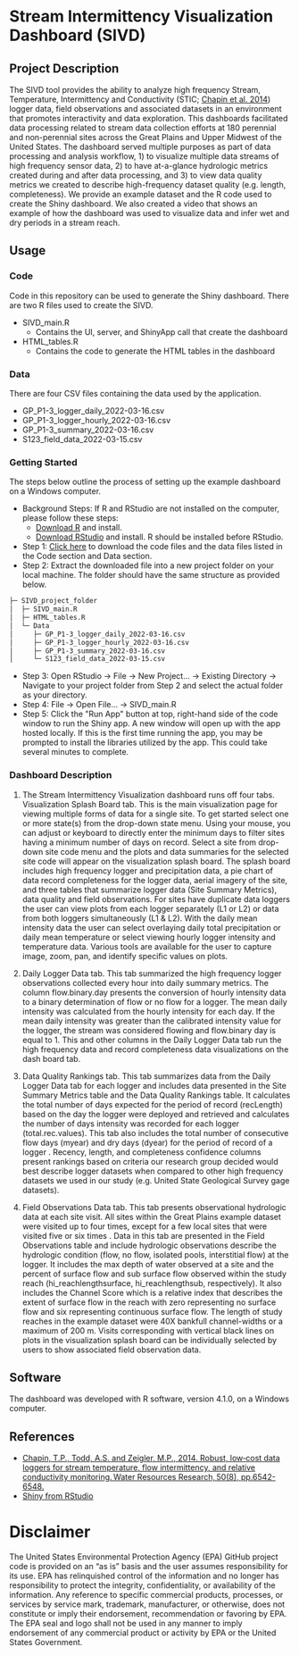 # Stream Intermittency Visualization Dashboard (SIVD)

## Project Description
The SIVD tool provides the ability to analyze high frequency Stream, Temperature, Intermittency and Conductivity (STIC; [Chapin et al. 2014](https://doi.org/10.1002/2013WR015158)) logger data, field observations and associated datasets in an environment that promotes interactivity and data exploration. This dashboards facilitated data processing related to stream data collection efforts at 180 perennial and non-perennial sites across the Great Plains and Upper Midwest of the United States.  The dashboard served multiple purposes as part of data processing and analysis workflow, 1) to visualize multiple data streams of high frequency sensor data, 2) to have at-a-glance hydrologic metrics created during and after data processing, and 3) to view data quality metrics we created to describe high-frequency dataset quality (e.g. length, completeness). We provide an example dataset and the R code used to create the Shiny dashboard. We also created a video that shows an example of how the dashboard was used to visualize data and infer wet and dry periods in a stream reach.
## Usage
### Code
Code in this repository can be used to generate the Shiny dashboard.  There are two R files used to create the SIVD.
* SIVD_main.R
	* Contains the UI, server, and ShinyApp call that create the dashboard
* HTML_tables.R
	* Contains the code to generate the HTML tables in the dashboard

### Data
There are four CSV files containing the data used by the application.
* GP_P1-3_logger_daily_2022-03-16.csv
* GP_P1-3_logger_hourly_2022-03-16.csv
* GP_P1-3_summary_2022-03-16.csv
* S123_field_data_2022-03-15.csv

### Getting Started
The steps below outline the process of setting up the example dashboard on a Windows computer.
* Background Steps: If R and RStudio are not installed on the computer, please follow these steps:
	* [Download R](https://www.r-project.org/) and install.
	* [Download RStudio](https://posit.co/) and install. R should be installed before RStudio.
* Step 1: [Click here](https://github.com/USEPA/stream-intermittency-visualization-dashboard/archive/refs/heads/main.zip) to download the code files and the data files listed in the Code section and Data section.
* Step 2: Extract the downloaded file into a new project folder on your local machine. The folder should have the same structure as provided below.

``` bash
├─ SIVD_project_folder
│  ├─ SIVD_main.R
│  ├─ HTML_tables.R
│  └─ Data
│     ├─ GP_P1-3_logger_daily_2022-03-16.csv
│     ├─ GP_P1-3_logger_hourly_2022-03-16.csv
│     ├─ GP_P1-3_summary_2022-03-16.csv
│     └─ S123_field_data_2022-03-15.csv
```
* Step 3: Open RStudio -> File -> New Project... -> Existing Directory -> Navigate to your project folder from Step 2 and select the actual folder as your directory.
* Step 4: File -> Open File... -> SIVD_main.R
* Step 5: Click the "Run App" button at top, right-hand side of the code window to run the Shiny app.  A new window will open up with the app hosted locally.  If this is the first time running the app, you may be prompted to install the libraries utilized by the app.  This could take several minutes to complete.


### Dashboard Description
1)	The Stream Intermittency Visualization dashboard runs off four tabs. Visualization Splash Board tab. This is the main visualization page for viewing multiple forms of data for a single site. To get started select one or more state(s) from the drop-down state menu. Using your mouse, you can adjust or keyboard to directly enter the minimum days to filter sites having a minimum number of days on record. Select a site from drop-down site code menu and the plots and data summaries for the selected site code will appear on the visualization splash board. The splash board includes high frequency logger and precipitation data, a pie chart of data record completeness for the logger data, aerial imagery of the site, and three tables that summarize logger data (Site Summary Metrics), data quality and field observations. For sites have duplicate data loggers the user can view plots from each logger separately (L1 or L2) or data from both loggers simultaneously (L1 & L2). With the daily mean intensity data the user can select overlaying daily total precipitation or daily mean temperature or select viewing hourly logger intensity and temperature data. Various tools are available for the user to capture image, zoom, pan, and identify specific values on plots.

2)	Daily Logger Data tab. This tab summarized the high frequency logger observations collected every hour into daily summary metrics. The column flow.binary.day presents the conversion of hourly intensity data to a binary determination of flow or no flow for a logger. The mean daily intensity was calculated from the hourly intensity for each day.  If the mean daily intensity was greater than the calibrated intensity value for the logger, the stream was considered flowing and flow.binary day is equal to 1.  This and other columns in the Daily Logger Data tab run the high frequency data and record completeness data visualizations on the dash board tab.

3)	Data Quality Rankings tab. This tab summarizes data from the Daily Logger Data tab for each logger and includes data presented in the Site Summary Metrics table and the Data Quality Rankings table. It calculates the total number of days expected for the period of record (recLength) based on the day the logger were deployed and retrieved and calculates the number of days intensity was recorded for each logger (total.rec.values). This tab also includes the total number of consecutive flow days (myear) and dry days (dyear) for the period of record of a logger    . Recency, length, and completeness confidence  columns present rankings based on criteria our research group decided would best describe logger datasets when compared to other high frequency datasets we used in our study (e.g. United State Geological Survey gage datasets). 

4)	Field Observations Data tab. This tab presents observational hydrologic data at each site visit. All sites within the Great Plains example dataset were visited up to four times, except for a few local sites that were visited five or six times  . Data in this tab are presented in the Field Observations table and include hydrologic observations describe the hydrologic condition (flow, no flow, isolated pools, interstitial flow) at the logger. It includes the max depth of water observed at a site and the percent of surface flow and sub surface flow observed within the study reach (hi_reachlengthsurface, hi_reachlengthsub, respectively). It also includes the Channel Score which is a relative index that describes the extent of surface flow in the reach with zero representing no surface flow and six representing continuous surface flow. The length of study reaches in the example dataset were 40X bankfull channel-widths or a maximum of 200 m. Visits corresponding with vertical black lines on plots in the visualization splash board can be individually selected by users to show associated field observation data.


## Software
The dashboard was developed with R software, version 4.1.0, on a Windows computer.  

## References
* [Chapin, T.P., Todd, A.S. and Zeigler, M.P., 2014. Robust, low‐cost data loggers for stream temperature, flow intermittency, and relative conductivity monitoring. Water Resources Research, 50(8), pp.6542-6548.](https://doi.org/10.1002/2013WR015158)
* [Shiny from RStudio](https://shiny.rstudio.com/)


# Disclaimer
The United States Environmental Protection Agency (EPA) GitHub project code is provided on an “as is” basis and the user assumes responsibility for its use. EPA has relinquished control of the information and no longer has responsibility to protect the integrity, confidentiality, or availability of the information. Any reference to specific commercial products, processes, or services by service mark, trademark, manufacturer, or otherwise, does not constitute or imply their endorsement, recommendation or favoring by EPA. The EPA seal and logo shall not be used in any manner to imply endorsement of any commercial product or activity by EPA or the United States Government.

